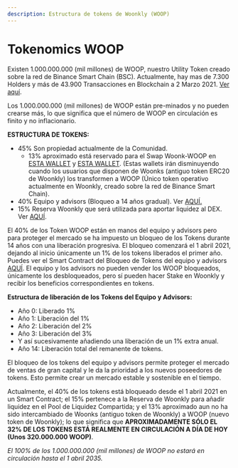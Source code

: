 ```yaml
---
description: Estructura de tokens de Woonkly (WOOP)
---
```


# Tokenomics WOOP

Existen 1.000.000.000 \(mil millones\) de WOOP, nuestro Utility Token creado sobre la red de Binance Smart Chain \(BSC\). Actualmente, hay mas de 7.300 Holders y más de 43.900 Transacciones en Blockchain a 2 Marzo 2021. [Ver aquí](https://bscscan.com/token/0x8b303d5bbfbbf46f1a4d9741e491e06986894e18).

Los 1.000.000.000 \(mil millones\) de WOOP están pre-minados y no pueden crearse más, lo que significa que el número de WOOP en circulación es finito y no inflacionario.

**ESTRUCTURA DE TOKENS:**

* 45% Son propiedad actualmente de la Comunidad.
  * 13% aproximado está reservado para el Swap Woonk-WOOP en [ESTA WALLET](https://bscscan.com/address/0xE7F0c9ac0869B42d37A0a73bD477068e317f42E3) y [ESTA WALLET](https://bscscan.com/address/0xb6cc7004ffff12bb8d6599aca140799e0f55a6c2). \(Estas wallets irán disminuyendo cuando los usuarios que disponen de Woonks \(antiguo token ERC20 de Woonkly\) los transformen a WOOP \(Único token operativo actualmente en Woonkly, creado sobre la red de Binance Smart Chain\).
* 40% Equipo y advisors \(Bloqueo a 14 años gradual\). Ver [AQUÍ.](https://bscscan.com/address/0xcd10B782bb32Cb673b7Fe2E8C9Ec9AeD8f14e8ad)
* 15% Reserva Woonkly que será utilizada para aportar liquidez al DEX. Ver [AQUÍ](https://bscscan.com/address/0xba16ae114d1914d1774715a3a553868551250a99).

El 40% de los Token WOOP están en manos del equipo y advisors pero para proteger el mercado se ha impuesto un bloqueo de los Tokens durante 14 años con una liberación progresiva. El bloqueo comenzará el 1 abril 2021, dejando al inicio únicamente un 1% de los tokens liberados el primer año. Puedes ver el Smart Contract del Bloqueo de Tokens del equipo y advisors [AQUÍ](https://github.com/Woonkly/STAKESmartContractPreRelease/blob/main/Investing.sol). El equipo y los advisors no pueden vender los WOOP bloqueados, únicamente los desbloqueados, pero sí pueden hacer Stake en Woonkly y recibir los beneficios correspondientes en tokens.

**Estructura de liberación de los Tokens del Equipo y Advisors:**

* Año 0: Liberado 1%
* Año 1: Liberación del 1%
* Año 2: Liberación del 2%
* Año 3: Liberación del 3%
* Y así sucesivamente añadiendo una liberación de un 1% extra anual.
* Año 14: Liberación total del remanente de tokens.

El bloqueo de los tokens del equipo y advisors permite proteger el mercado de ventas de gran capital y le da la prioridad a los nuevos poseedores de tokens. Esto permite crear un mercado estable y sostenible en el tiempo.

Actualmente, el 40% de los tokens está bloqueado desde el 1 abril 2021 en un Smart Contract; el 15% pertenece a la Reserva de Woonkly para añadir liquidez en el Pool de Liquidez Compartida; y el 13% aproximado aun no ha sido intercambiado de Woonks \(antiguo token de Woonkly\) a WOOP \(nuevo token de Woonkly\); lo que significa que **APROXIMADAMENTE SÓLO EL 32% DE LOS TOKENS ESTÁ REALMENTE EN CIRCULACIÓN A DÍA DE HOY \(Unos 320.000.000 WOOP\)**.

_El 100% de los 1.000.000.000 \(mil millones\) de WOOP no estará en circulación hasta el 1 abril 2035._



